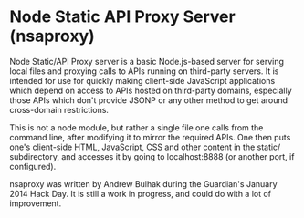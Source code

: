 Node Static API Proxy Server (nsaproxy)
=======================================

Node Static/API Proxy server is a basic Node.js-based server for serving 
local files and proxying calls to APIs running on third-party servers. It is 
intended for use for quickly making client-side JavaScript applications 
which depend on access to APIs hosted on third-party domains, especially 
those APIs which don't provide JSONP or any other method to get around 
cross-domain restrictions.

This is not a node module, but rather a single file one calls from the 
command line, after modifying it to mirror the required APIs. One then 
puts one's client-side HTML, JavaScript, CSS and other content in the 
static/ subdirectory, and accesses it by going to localhost:8888 (or another
port, if configured).

nsaproxy was written by Andrew Bulhak during the Guardian's January 2014 Hack Day.
It is still a work in progress, and could do with a lot of improvement.
